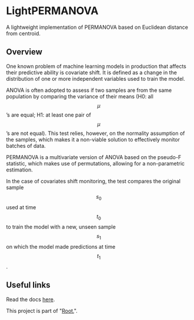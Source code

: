 # LightPERMANOVA
A lightweight implementation of PERMANOVA based on Euclidean distance from centroid.

## Overview
One known problem of machine learning models in production that affects their predictive ability is covariate shift. It is defined as a change in the distribution of one or more independent variables used to train the model.

ANOVA is often adopted to assess if two samples are from the same population by comparing the variance of their means (H0: all $$\mu$$’s are equal; H1: at least one pair of $$\mu$$’s are
not equal). This test relies, however, on the normality assumption of the samples, which makes it a non-viable solution to effectively monitor batches of data.

PERMANOVA is a multivariate version of ANOVA based on the pseudo-F statistic, which makes use of permutations, allowing for a non-parametric estimation.

In the case of covariates shift monitoring, the test compares the original sample $$s_0$$ used at time $$t_0$$ to train the model with a new, unseen sample $$s_1$$ on which the model made predictions at time $$t_1$$.


## Useful links
Read the docs [here](https://light-permanova.readthedocs.io/en/latest/index.html).

This project is part of "[Root.](https://andrea-zoccatelli.gitbook.io/me/v/root.)".

